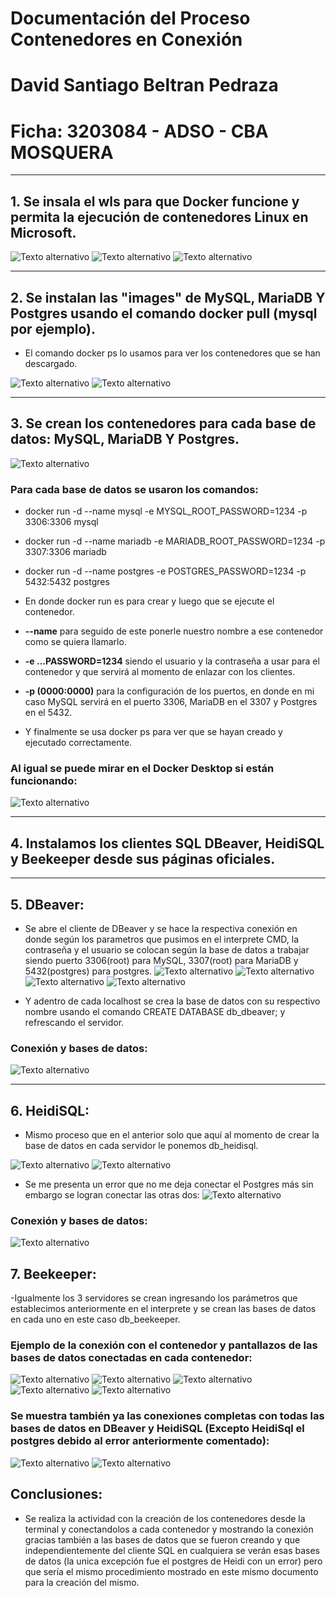 # Documentación del Proceso Contenedores en Conexión
# David Santiago Beltran Pedraza 
# Ficha: 3203084 - ADSO - CBA MOSQUERA
---

## 1. Se insala el wls para que Docker funcione y permita la ejecución de contenedores Linux en Microsoft.
![Texto alternativo](1.png)
![Texto alternativo](2.png)
![Texto alternativo](3.png)

---

## 2. Se instalan las "images" de MySQL, MariaDB Y Postgres usando el comando docker pull (mysql por ejemplo). 
- El comando docker ps lo usamos para ver los contenedores que se han descargado.

![Texto alternativo](4.png)
![Texto alternativo](5.png)

---

## 3. Se crean los contenedores para cada base de datos: MySQL, MariaDB Y Postgres.

![Texto alternativo](21.png)

### Para cada base de datos se usaron los comandos:

- docker run -d --name mysql -e MYSQL_ROOT_PASSWORD=1234 -p 3306:3306 mysql
- docker run -d --name mariadb -e MARIADB_ROOT_PASSWORD=1234 -p 3307:3306 mariadb
- docker run -d --name postgres -e POSTGRES_PASSWORD=1234 -p 5432:5432 postgres

- En donde docker run es para crear y luego que se ejecute el contenedor.
- **--name** para seguido de este ponerle nuestro nombre a ese contenedor como se quiera llamarlo.
- **-e ...PASSWORD=1234** siendo el usuario y la contraseña a usar para el contenedor y que servirá al momento de enlazar con los clientes.
- **-p (0000:0000)** para la configuración de los puertos, en donde en mi caso MySQL servirá en el puerto 3306, MariaDB en el 3307 y Postgres en el 5432.

- Y finalmente se usa docker ps para ver que se hayan creado y ejecutado correctamente.

### Al igual se puede mirar en el Docker Desktop si están funcionando: 

![Texto alternativo](22.png)

---

## 4. Instalamos los clientes SQL DBeaver, HeidiSQL y Beekeeper desde sus páginas oficiales.

---

## 5. DBeaver:
- Se abre el cliente de DBeaver y se hace la respectiva conexión en donde según los parametros que pusimos en el interprete CMD, la contraseña y el usuario se colocan según la base de datos a trabajar siendo puerto 3306(root) para MySQL, 3307(root) para MariaDB y 5432(postgres) para postgres.
![Texto alternativo](6.png)
![Texto alternativo](7.png)
![Texto alternativo](8.png)
![Texto alternativo](10.png)

- Y adentro de cada localhost se crea la base de datos con su respectivo nombre usando el comando CREATE DATABASE db_dbeaver; y refrescando el servidor.

### Conexión y bases de datos:

![Texto alternativo](11.png)

---

## 6. HeidiSQL:
- Mismo proceso que en el anterior solo que aquí al momento de crear la base de datos en cada servidor le ponemos db_heidisql.


![Texto alternativo](12.png)
![Texto alternativo](13.png)

- Se me presenta un error que no me deja conectar el Postgres más sin embargo se logran conectar las otras dos:
![Texto alternativo](9.png)

### Conexión y bases de datos:
![Texto alternativo](14.png)

## 7. Beekeeper:

-Igualmente los 3 servidores se crean ingresando los parámetros que establecimos anteriormente en el interprete y se crean las bases de datos en cada uno en este caso db_beekeeper.

### Ejemplo de la conexión con el contenedor y pantallazos de las bases de datos conectadas en cada contenedor:

![Texto alternativo](15.png)
![Texto alternativo](16.png)
![Texto alternativo](17.png)
![Texto alternativo](18.png)
![Texto alternativo](19.png)

### Se muestra también ya las conexiones completas con todas las bases de datos en DBeaver y HeidiSQL (Excepto HeidiSql el postgres debido al error anteriormente comentado):
![Texto alternativo](20.png)
![Texto alternativo](23.png)

## Conclusiones: 
- Se realiza la actividad con la creación de los contenedores desde la terminal y conectandolos a cada contenedor y mostrando la conexión gracias también a las bases de datos que se fueron creando y que independientemente del cliente SQL en cualquiera se verán esas bases de datos (la unica excepción fue el postgres de Heidi con un error) pero que sería el mismo procedimiento mostrado en este mismo documento para la creación del mismo.
